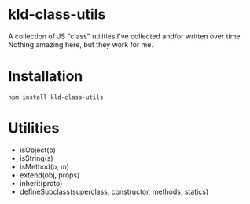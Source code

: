 kld-class-utils
===============

A collection of JS "class" utilities I've collected and/or written over time. Nothing amazing here, but they work for me.

Installation
============
    npm install kld-class-utils


Utilities
=========
* isObject(o)
* isString(s)
* isMethod(o, m)
* extend(obj, props)
* inherit(proto)
* defineSubclass(superclass, constructor, methods, statics)
